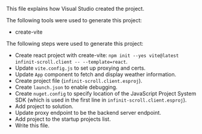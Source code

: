 This file explains how Visual Studio created the project.

The following tools were used to generate this project:
- create-vite

The following steps were used to generate this project:
- Create react project with create-vite: `npm init --yes vite@latest infinit-scroll.client -- --template=react`.
- Update `vite.config.js` to set up proxying and certs.
- Update `App` component to fetch and display weather information.
- Create project file (`infinit-scroll.client.esproj`).
- Create `launch.json` to enable debugging.
- Create `nuget.config` to specify location of the JavaScript Project System SDK (which is used in the first line in `infinit-scroll.client.esproj`).
- Add project to solution.
- Update proxy endpoint to be the backend server endpoint.
- Add project to the startup projects list.
- Write this file.
